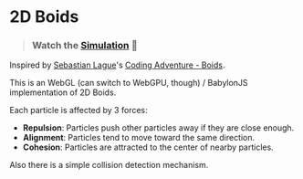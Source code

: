 # 2D Boids

> ### Watch the [Simulation](https://inhibitor1217.github.io/gpu-adventures/boids/) 🚀

Inspired by [Sebastian Lague](https://github.com/SebLague/Boids/tree/master)'s [Coding Adventure - Boids](https://www.youtube.com/watch?v=bqtqltqcQhw).

This is an WebGL (can switch to WebGPU, though) / BabylonJS implementation of 2D Boids.

Each particle is affected by 3 forces:

- **Repulsion**: Particles push other particles away if they are close enough.
- **Alignment**: Particles tend to move toward the same direction.
- **Cohesion**: Particles are attracted to the center of nearby particles.

Also there is a simple collision detection mechanism.
